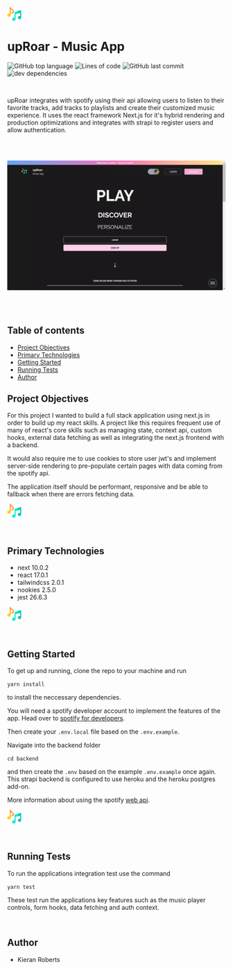 ![upRoar logo](/public/images/favicon-32x32.png?raw=true "upRoar logo")
# upRoar - Music App
![GitHub top language](https://img.shields.io/github/languages/top/kieran6roberts/upRoar-spotify-next)
![Lines of code](https://img.shields.io/tokei/lines/github/kieran6roberts/upRoar-spotify-next)
![GitHub last commit](https://img.shields.io/github/last-commit/kieran6roberts/upRoar-spotify-next)
![dev dependencies](https://img.shields.io/david/dev/kieran6roberts/upRoar-spotify-next)

<br />

upRoar integrates with spotify using their api allowing users to listen to their favorite tracks, add tracks to playlists and create their customized music experience. It uses the react framework Next.js for it's hybrid rendering and production optimizations and integrates with strapi to register users and allow authentication.

<br /><br />


![upRoar landing page](/public/images/uproar-home.webp?raw=true "upRoar landing page with dark theme")

<br /><br />

## Table of contents
* [Project Objectives](#project-objectives)
* [Primary Technologies](#primary-technologies)
* [Getting Started](#getting-started)
* [Running Tests](#running-tests)
* [Author](#author)

## Project Objectives

For this project I wanted to build a full stack application using next.js in order to build up my react skills. A project like this requires frequent use of many of react's core skills such as managing state, context api, custom hooks, external data fetching as well as integrating the next.js frontend with a backend.

It would also require me to use cookies to store user jwt's and implement server-side rendering to pre-populate certain pages with data coming from the spotify api. 

The application itself should be performant, responsive and be able to fallback when there are errors fetching data.

![upRoar logo](/public/images/favicon-32x32.png?raw=true "upRoar logo")

<br />

## Primary Technologies

* next 10.0.2
* react 17.0.1
* tailwindcss 2.0.1
* nookies 2.5.0
* jest 26.6.3

![upRoar logo](/public/images/favicon-32x32.png?raw=true "upRoar logo")

<br />

## Getting Started

To get up and running, clone the repo to your machine and run 
```
yarn install
```
to install the neccessary dependencies.

You will need a spotify developer account to implement the features of the app.
Head over to [spotify for developers](https://developer.spotify.com/dashboard/).

Then create your `.env.local` file based on the `.env.example`.

Navigate into the backend folder
```
cd backend
```
and then create the `.env` based on the example `.env.example` once again. This strapi backend is configured to use heroku and the heroku postgres add-on.

More information about using the spotify [web api](https://developer.spotify.com/documentation/web-api/).

![upRoar logo](/public/images/favicon-32x32.png?raw=true "upRoar logo")

<br />

## Running Tests

To run the applications integration test use the command
```
yarn test
```
These test run the applications key features such as the music player controls,
form hooks, data fetching and auth context.

<br />

## Author
* Kieran Roberts

